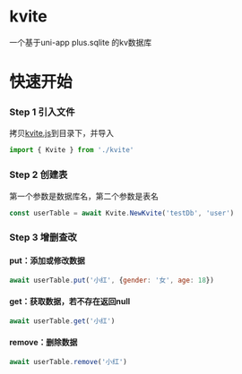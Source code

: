 # kvite
一个基于uni-app plus.sqlite 的kv数据库



# 快速开始

### Step 1 引入文件

拷贝[kvite.js](https://github.com/XiaoHuaShiFu/kvite/blob/main/kvite.js)到目录下，并导入

```javascript
import { Kvite } from './kvite'
```

### Step 2 创建表

第一个参数是数据库名，第二个参数是表名

```javascript
const userTable = await Kvite.NewKvite('testDb', 'user')
```

### Step 3 增删查改

#### put：添加或修改数据

```javascript
await userTable.put('小红', {gender: '女', age: 18})
```

#### get：获取数据，若不存在返回null

```javascript
await userTable.get('小红')
```

#### remove：删除数据

```javascript
await userTable.remove('小红')
```


